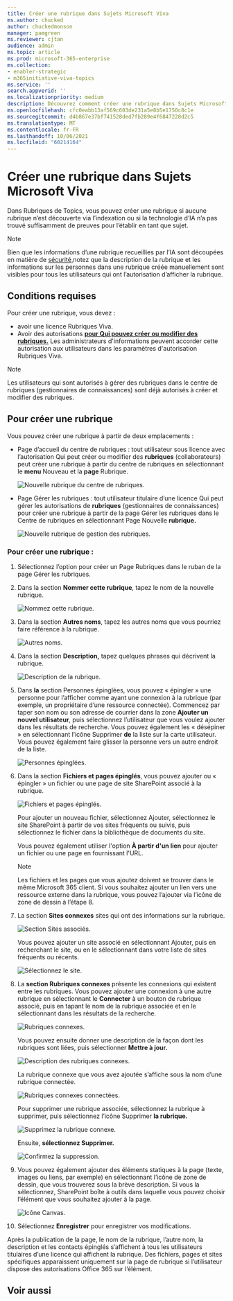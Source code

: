 ```yaml
---
title: Créer une rubrique dans Sujets Microsoft Viva
ms.author: chucked
author: chuckedmonson
manager: pamgreen
ms.reviewer: cjtan
audience: admin
ms.topic: article
ms.prod: microsoft-365-enterprise
ms.collection:
- enabler-strategic
- m365initiative-viva-topics
ms.service: ''
search.appverid: ''
ms.localizationpriority: medium
description: Découvrez comment créer une rubrique dans Sujets Microsoft Viva.
ms.openlocfilehash: cfc0eabb13af569c603de231a5e8b5e1750c8c1e
ms.sourcegitcommit: d4b867e37bf741528ded7fb289e4f6847228d2c5
ms.translationtype: MT
ms.contentlocale: fr-FR
ms.lasthandoff: 10/06/2021
ms.locfileid: "60214164"
---
```

# <a name="create-a-new-topic-in-microsoft-viva-topics"></a>Créer une rubrique dans Sujets Microsoft Viva

Dans Rubriques de Topics, vous pouvez créer une rubrique si aucune rubrique n’est découverte via l’indexation ou si la technologie d’IA n’a pas trouvé suffisamment de preuves pour l’établir en tant que sujet.

> [!Note] 
> Bien que les informations d’une rubrique recueillies par l’IA sont découpées en matière de [sécurité,](topic-experiences-security-trimming.md)notez que la description de la rubrique et les informations sur les personnes dans une rubrique créée manuellement sont visibles pour tous les utilisateurs qui ont l’autorisation d’afficher la rubrique. 


## <a name="requirements"></a>Conditions requises

Pour créer une rubrique, vous devez :
- avoir une licence Rubriques Viva.
- Avoir des autorisations [**pour Qui pouvez créer ou modifier des rubriques.**](./topic-experiences-user-permissions.md) Les administrateurs d'informations peuvent accorder cette autorisation aux utilisateurs dans les paramètres d'autorisation Rubriques Viva. 

> [!Note] 
> Les utilisateurs qui sont autorisés à gérer des rubriques dans le centre de rubriques (gestionnaires de connaissances) sont déjà autorisés à créer et modifier des rubriques.

## <a name="to-create-a-topic"></a>Pour créer une rubrique

Vous pouvez créer une rubrique à partir de deux emplacements :

- Page d’accueil du centre de rubriques : tout utilisateur sous licence avec l’autorisation Qui peut créer ou modifier des **rubriques** (collaborateurs) peut créer une rubrique à partir du centre de rubriques en sélectionnant le **menu** Nouveau et la **page** Rubrique. 

    ![Nouvelle rubrique du centre de rubriques.](../media/knowledge-management/new-topic.png)  

- Page Gérer les rubriques : tout utilisateur titulaire d’une licence Qui peut gérer les autorisations de **rubriques** (gestionnaires de connaissances) pour créer une rubrique à partir de la page Gérer les rubriques dans le Centre de rubriques en sélectionnant Page Nouvelle **rubrique.** 

    ![Nouvelle rubrique de gestion des rubriques.](../media/knowledge-management/new-topic-topic-center.png)  

### <a name="to-create-a-new-topic"></a>Pour créer une rubrique :

1. Sélectionnez l’option pour créer un Page Rubriques dans le ruban de la page Gérer les rubriques.

2.  Dans la section **Nommer cette rubrique**, tapez le nom de la nouvelle rubrique.

    ![Nommez cette rubrique.](../media/knowledge-management/k-new-topic-page.png)  

3. Dans la section **Autres noms**, tapez les autres noms que vous pourriez faire référence à la rubrique. 

    ![Autres noms.](../media/knowledge-management/alt-names.png)  

4. Dans la section **Description,** tapez quelques phrases qui décrivent la rubrique. 

    ![Description de la rubrique.](../media/knowledge-management/description.png)

4. Dans **la** section Personnes épinglées, vous pouvez « épingler » une personne pour l’afficher comme ayant une connexion à la rubrique (par exemple, un propriétaire d’une ressource connectée). Commencez par taper son nom ou son adresse de courrier dans la zone **Ajouter un nouvel utilisateur**, puis sélectionnez l’utilisateur que vous voulez ajouter dans les résultats de recherche. Vous pouvez également les « désépiner » en sélectionnant l’icône Supprimer **de** la liste sur la carte utilisateur. Vous pouvez également faire glisser la personne vers un autre endroit de la liste.
 
    ![Personnes épinglées.](../media/knowledge-management/pinned-people.png)

5. Dans la section **Fichiers et pages épinglés**, vous pouvez ajouter ou « épingler » un fichier ou une page de site SharePoint associé à la rubrique.

   ![Fichiers et pages épinglés.](../media/knowledge-management/pinned-files-and-pages.png)
 
    Pour ajouter un nouveau fichier, sélectionnez Ajouter, sélectionnez le site SharePoint à partir de vos sites fréquents ou suivis, puis sélectionnez le fichier dans la bibliothèque de documents du site.

    Vous pouvez également utiliser l'option **À partir d'un lien** pour ajouter un fichier ou une page en fournissant l'URL. 

    > [!Note] 
    > Les fichiers et les pages que vous ajoutez doivent se trouver dans le même Microsoft 365 client. Si vous souhaitez ajouter un lien vers une ressource externe dans la rubrique, vous pouvez l’ajouter via l’icône de zone de dessin à l’étape 8.


6.  La section **Sites connexes** sites qui ont des informations sur la rubrique. 

    ![Section Sites associés.](../media/knowledge-management/related-sites.png)

    Vous pouvez ajouter un site  associé en sélectionnant Ajouter, puis en recherchant le site, ou en le sélectionnant dans votre liste de sites fréquents ou récents.
    
    ![Sélectionnez le site.](../media/knowledge-management/sites.png)

7. La **section Rubriques connexes** présente les connexions qui existent entre les rubriques. Vous pouvez ajouter une connexion à une autre rubrique en sélectionnant le **Connecter** à un bouton de rubrique associé, puis en tapant le nom de la rubrique associée et en le sélectionnant dans les résultats de la recherche. 

   ![Rubriques connexes.](../media/knowledge-management/related-topic.png)  

    Vous pouvez ensuite donner une description de la façon dont les rubriques sont liées, puis sélectionner **Mettre à jour.**

   ![Description des rubriques connexes.](../media/knowledge-management/related-topics-update.png) 

   La rubrique connexe que vous avez ajoutée s’affiche sous la nom d’une rubrique connectée.

   ![Rubriques connexes connectées.](../media/knowledge-management/related-topics-final.png) 

   Pour supprimer une rubrique associée, sélectionnez la rubrique à supprimer, puis sélectionnez l’icône Supprimer **la rubrique.**
 
   ![Supprimez la rubrique connexe.](../media/knowledge-management/remove-related.png)  

   Ensuite, **sélectionnez Supprimer.**

   ![Confirmez la suppression.](../media/knowledge-management/remove-related-confirm.png) 

8. Vous pouvez également ajouter des éléments statiques à la page (texte, images ou liens, par exemple) en sélectionnant l’icône de zone de dessin, que vous trouverez sous la brève description. Si vous la sélectionnez, SharePoint boîte à outils dans laquelle vous pouvez choisir l’élément que vous souhaitez ajouter à la page.

   ![Icône Canvas.](../media/knowledge-management/webpart-library.png) 

9. Sélectionnez **Enregistrer** pour enregistrer vos modifications. 

Après la publication de la page, le nom de la rubrique, l’autre nom, la description et les contacts épinglés s’affichent à tous les utilisateurs titulaires d’une licence qui affichent la rubrique. Des fichiers, pages et sites spécifiques apparaissent uniquement sur la page de rubrique si l’utilisateur dispose des autorisations Office 365 sur l’élément. 



## <a name="see-also"></a>Voir aussi



